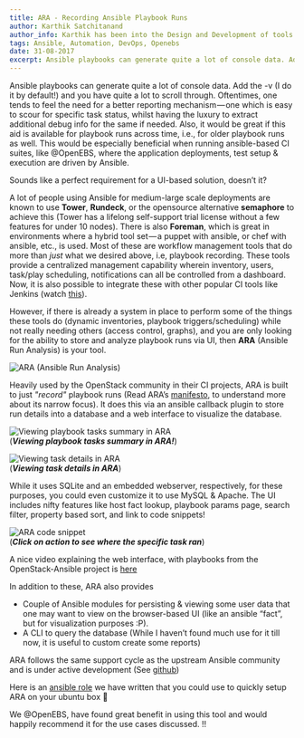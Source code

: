 ```yaml
---
title: ARA - Recording Ansible Playbook Runs
author: Karthik Satchitanand
author_info: Karthik has been into the Design and Development of tools for infrastructure as code, software testing performance & benchmarking & chaos engineering.
tags: Ansible, Automation, DevOps, Openebs
date: 31-08-2017
excerpt: Ansible playbooks can generate quite a lot of console data. Add the -v (I do it by default!) and you have quite a lot to scroll through.
---
```


Ansible playbooks can generate quite a lot of console data. Add the -v (I do it by default!) and you have quite a lot to scroll through. Oftentimes, one tends to feel the need for a better reporting mechanism — one which is easy to scour for specific task status, whilst having the luxury to extract additional debug info for the same if needed. Also, it would be great if this aid is available for playbook runs across time, i.e., for older playbook runs as well. This would be especially beneficial when running ansible-based CI suites, like @OpenEBS, where the application deployments, test setup & execution are driven by Ansible.

Sounds like a perfect requirement for a UI-based solution, doesn’t it?

A lot of people using Ansible for medium-large scale deployments are known to use **Tower**, **Rundeck**, or the opensource alternative **semaphore** to achieve this (Tower has a lifelong self-support trial license without a few features for under 10 nodes). There is also **Foreman**, which is great in environments where a hybrid tool set — a puppet with ansible, or chef with ansible, etc., is used. Most of these are workflow management tools that do more than *just* what we desired above, i.e, playbook recording. These tools provide a centralized management capability wherein inventory, users, task/play scheduling, notifications can all be controlled from a dashboard. Now, it is also possible to integrate these with other popular CI tools like Jenkins (watch [this](https://www.youtube.com/watch?v=CqjeIiHvy30&amp;feature=youtu.be)).

However, if there is already a system in place to perform some of the things these tools do (dynamic inventories, playbook triggers/scheduling) while not really needing others (access control, graphs), and you are only looking for the ability to store and analyze playbook runs via UI, then **ARA** (Ansible Run Analysis) is your tool.

![ARA (Ansible Run Analysis)](/images/blog/ansible-run-analysis.png)

Heavily used by the OpenStack community in their CI projects, ARA is built to just *"record"* playbook runs (Read ARA’s [manifesto](http://ara.readthedocs.io/en/latest/manifesto.html#manifesto), to understand more about its narrow focus). It does this via an ansible callback plugin to store run details into a database and a web interface to visualize the database.

![Viewing playbook tasks summary in ARA](/images/blog/playbook-tasks-summary-in-ara.png)  
(***Viewing playbook tasks summary in ARA!***)

![Viewing task details in ARA](/images/blog/viewing-tasks-details-in-ara.png)  
(***Viewing task details in ARA***)

While it uses SQLite and an embedded webserver, respectively, for these purposes, you could even customize it to use MySQL & Apache. The UI includes nifty features like host fact lookup, playbook params page, search filter, property based sort, and link to code snippets!

![ARA code snippet](/images/blog/see-specific-task-ran.png)  
(***Click on action to see where the specific task ran***)

A nice video explaining the web interface, with playbooks from the OpenStack-Ansible project is [here](https://www.youtube.com/watch?v=k3i8VPCanGo)

In addition to these, ARA also provides

- Couple of Ansible modules for persisting & viewing some user data that one may want to view on the browser-based UI (like an ansible “fact”, but for visualization purposes :P).
- A CLI to query the database (While I haven’t found much use for it till now, it is useful to custom create some reports)

ARA follows the same support cycle as the upstream Ansible community and is under active development (See [github](https://github.com/openstack/ara))

Here is an [ansible role](https://github.com/openebs/openebs/tree/master/e2e/ansible/roles/ara) we have written that you could use to quickly setup ARA on your ubuntu box 🙂

We @OpenEBS, have found great benefit in using this tool and would happily recommend it for the use cases discussed. !!
